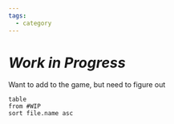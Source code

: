 ```yaml
---
tags:
  - category
---
```

# _Work in Progress_

Want to add to the game, but need to figure out 


```dataview
table
from #WIP
sort file.name asc
```

